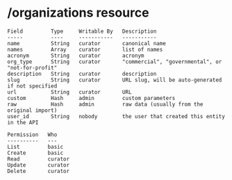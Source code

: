# /organizations resource

    Field         Type     Writable By   Description
    -----         ----     -----------   -----------
    name          String   curator       canonical name
    names         Array    curator       list of names
    acronym       String   curator       acronym
    org_type      String   curator       "commercial", "governmental", or "not-for-profit"
    description   String   curator       description
    slug          String   curator       URL slug, will be auto-generated if not specified
    url           String   curator       URL
    custom        Hash     admin         custom parameters
    raw           Hash     admin         raw data (usually from the original import)
    user_id       String   nobody        the user that created this entity in the API

    Permission   Who
    ----------   ---
    List         basic
    Create       basic
    Read         curator
    Update       curator
    Delete       curator
